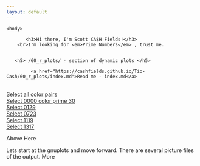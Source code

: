 ```yaml
---
layout: default
---
```




<div class="blurb">
<!-- ##################### -->	
	
	<body>

	       <h3>Hi there, I'm Scott CA$H Fields!</h3>
        <br>I'm looking for <em>Prime Numbers</em> , trust me.


       <h5> /60_r_plots/ - section of dynamic plots </h5>

             <a href="https://cashfields.github.io/Tio-Cash/60_r_plots/index.md">Read me - index.md</a>
  <br>
             <a href="https://cashfields.github.io/Tio-Cash/60_r_plots/sel_All_color_pairs.html">Select all color pairs</a>
  <br>  
             <a href="https://cashfields.github.io/Tio-Cash/60_r_plots/sel_0000_color_prime_30.html">Select 0000 color prime 30</a>
  <br>  
            <a href="https://cashfields.github.io/Tio-Cash/60_r_plots/sel_0129l_color_prime_30.html">Select 0129</a>
  <br>  
            <a href="https://cashfields.github.io/Tio-Cash/60_r_plots/sel_0723l_color_prime_30.html">Select 0723</a>
  <br>  
            <a href="https://cashfields.github.io/Tio-Cash/60_r_plots/sel_1119l_color_prime_30.html">Select 1119</a>
  <br>  
            <a href="https://cashfields.github.io/Tio-Cash/60_r_plots/sel_1317l_color_prime_30.html">Select 1317</a>

 <p> Above Here
 <p> Lets start at the gnuplots and move forward.
              There are several picture files of the output.
              More


  </body>

	
<!-- ##################### -->	
</div><!-- /.blurb -->
